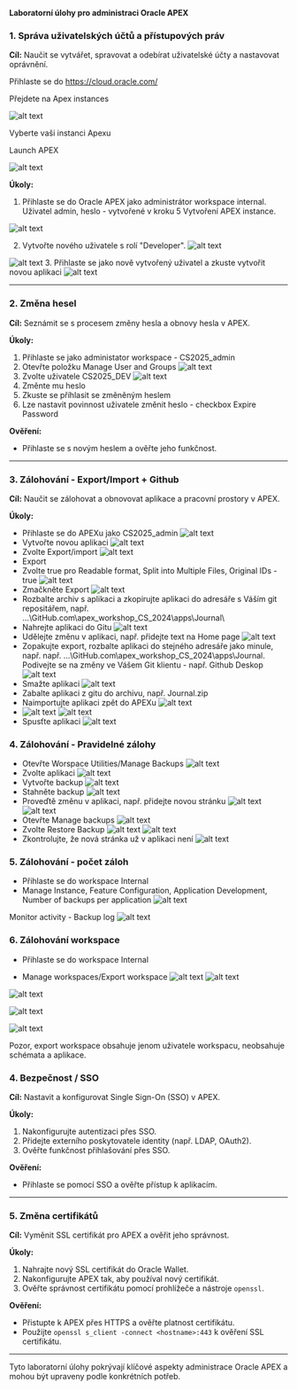 **Laboratorní úlohy pro administraci Oracle APEX**

### 1. Správa uživatelských účtů a přístupových práv
**Cíl:** Naučit se vytvářet, spravovat a odebírat uživatelské účty a nastavovat oprávnění.

Přihlaste se do https://cloud.oracle.com/

Přejdete na Apex instances

![alt text](image.png)

Vyberte vaši instanci Apexu

Launch APEX

![alt text](image-1.png)



**Úkoly:**  
1. Přihlaste se do Oracle APEX jako administrátor workspace internal. Uživatel admin, heslo - vytvořené v kroku 5 Vytvoření APEX instance. 

![alt text](image-2.png)

2. Vytvořte nového uživatele s rolí "Developer".
![alt text](image-3.png)

![alt text](image-4.png)
3. Přihlaste se jako nově vytvořený uživatel a zkuste vytvořit novou aplikaci
![alt text](image-5.png)

---

### 2. Změna hesel
**Cíl:** Seznámit se s procesem změny hesla a obnovy hesla v APEX.

**Úkoly:**  
1. Přihlaste se jako administator workspace - CS2025_admin
2. Otevřte položku Manage User and Groups
![alt text](image-6.png)
3. Zvolte uživatele CS2025_DEV
![alt text](image-7.png)
4. Změnte mu heslo
5. Zkuste se příhlasit se změněným heslem
6. Lze nastavit povinnost uživatele změnit heslo - checkbox Expire Password


**Ověření:**  
- Přihlaste se s novým heslem a ověřte jeho funkčnost.

---

### 3. Zálohování - Export/Import + Github
**Cíl:** Naučit se zálohovat a obnovovat aplikace a pracovní prostory v APEX.

**Úkoly:**  
* Přihlaste se do APEXu jako CS2025_admin
![alt text](image-8.png)
* Vytvořte novou aplikaci
![alt text](image-9.png)
* Zvolte Export/import
![alt text](image-10.png)
* Export
* Zvolte true pro Readable format, Split into Multiple Files, Original IDs - true
![alt text](image-11.png)
* Zmačkněte Export
![alt text](image-12.png)
* Rozbalte archiv s aplikaci a zkopirujte aplikaci do adresáře s Váším git repositářem, např. ...\GitHub.com\apex_workshop_CS_2024\apps\Journal\
* Nahrejte aplikaci do Gitu
![alt text](image-13.png)
* Udělejte změnu v aplikaci, např. přidejte text na Home page
![alt text](image-14.png)
* Zopakujte export, rozbalte aplikaci do stejného adresáře jako minule, např. např. ...\GitHub.com\apex_workshop_CS_2024\apps\Journal\. 
Podivejte se na změny ve Vášem Git klientu - např. Github Deskop
![alt text](image-15.png)
* Smažte aplikaci
![alt text](image-16.png)
* Zabalte aplikaci z gitu do archivu, např. Journal.zip
* Naimportujte aplikaci zpět do APEXu
![alt text](image-17.png)
* ![alt text](image-18.png)
![alt text](image-19.png)
* Spusťte aplikaci
![alt text](image-20.png)


### 4. Zálohování - Pravidelné zálohy
* Otevřte Worspace Utilities/Manage Backups
![alt text](image-21.png)
* Zvolte aplikaci
![alt text](image-22.png)
* Vytvořte backup
![alt text](image-23.png)
* Stahněte backup
![alt text](image-24.png)
* Proveďtě změnu v aplikaci, např. přidejte novou stránku
![alt text](image-25.png)
![alt text](image-26.png)
* Otevřte Manage backups
![alt text](image-27.png)
* Zvolte Restore Backup
![alt text](image-28.png)
![alt text](image-29.png)
* Zkontrolujte, že nová stránka už v aplikaci není
![alt text](image-30.png)
### 5. Zálohování - počet záloh
* Přihlaste se do workspace Internal
* Manage Instance, Feature Configuration, Application Development,
Number of backups per application
![alt text](image-36.png)

Monitor activity - Backup log
![alt text](image-37.png)


### 6. Zálohování workspace
* Přihlaste se do workspace Internal

* Manage workspaces/Export workspace
![alt text](image-31.png)
![alt text](image-32.png)

![alt text](image-33.png)

![alt text](image-35.png)

![alt text](image-34.png)

Pozor, export workspace obsahuje jenom uživatele workspacu, neobsahuje schémata a aplikace. 



### 4. Bezpečnost / SSO
**Cíl:** Nastavit a konfigurovat Single Sign-On (SSO) v APEX.

**Úkoly:**  
1. Nakonfigurujte autentizaci přes SSO.
2. Přidejte externího poskytovatele identity (např. LDAP, OAuth2).
3. Ověřte funkčnost přihlašování přes SSO.

**Ověření:**  
- Přihlaste se pomocí SSO a ověřte přístup k aplikacím.

---

### 5. Změna certifikátů
**Cíl:** Vyměnit SSL certifikát pro APEX a ověřit jeho správnost.

**Úkoly:**  
1. Nahrajte nový SSL certifikát do Oracle Wallet.
2. Nakonfigurujte APEX tak, aby používal nový certifikát.
3. Ověřte správnost certifikátu pomocí prohlížeče a nástroje `openssl`.

**Ověření:**  
- Přistupte k APEX přes HTTPS a ověřte platnost certifikátu.
- Použijte `openssl s_client -connect <hostname>:443` k ověření SSL certifikátu.

---

Tyto laboratorní úlohy pokrývají klíčové aspekty administrace Oracle APEX a mohou být upraveny podle konkrétních potřeb.

